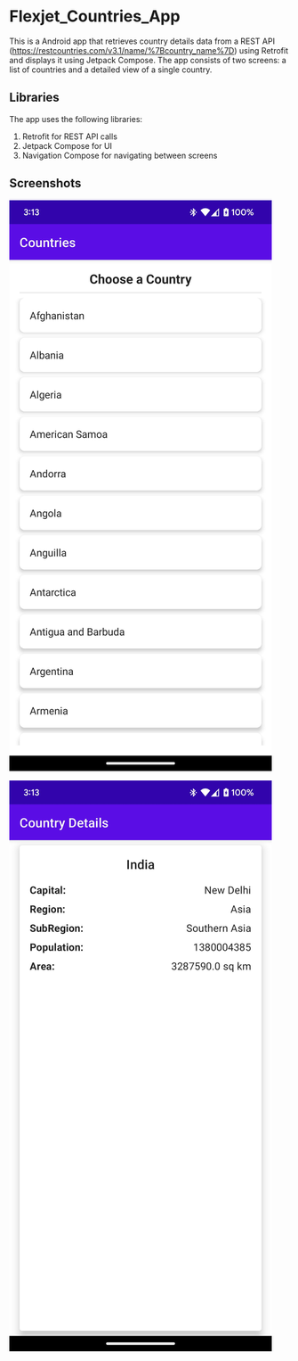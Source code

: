 <h1> Flexjet_Countries_App </h1>

This is a Android app that retrieves country details data from a REST API (https://restcountries.com/v3.1/name/%7Bcountry_name%7D) using Retrofit and displays it using Jetpack Compose. 
The app consists of two screens: a list of countries and a detailed view of a single country.

<h2> Libraries </h2>
The app uses the following libraries:

1) Retrofit for REST API calls
2) Jetpack Compose for UI
3) Navigation Compose for navigating between screens

<h2> Screenshots </h2>

![alt text](Screenshots/Screenshot_1.png)

![alt text](Screenshots/Screenshot_2.png)
